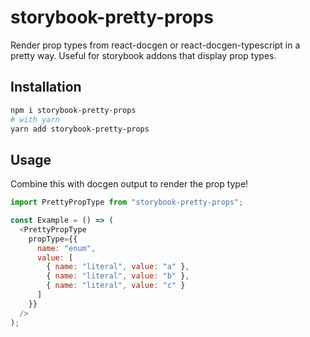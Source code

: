 # storybook-pretty-props

Render prop types from react-docgen or react-docgen-typescript in a pretty way.
Useful for storybook addons that display prop types.

## Installation

```sh
npm i storybook-pretty-props
# with yarn
yarn add storybook-pretty-props
```

## Usage

Combine this with docgen output to render the prop type!

```js
import PrettyPropType from "storybook-pretty-props";

const Example = () => (
  <PrettyPropType
    propType={{
      name: "enum",
      value: [
        { name: "literal", value: "a" },
        { name: "literal", value: "b" },
        { name: "literal", value: "c" }
      ]
    }}
  />
);
```
